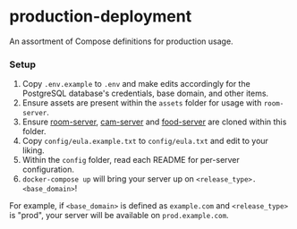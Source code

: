 # production-deployment
An assortment of Compose definitions for production usage.

### Setup
1. Copy `.env.example` to `.env` and make edits accordingly for the PostgreSQL database's credentials, base domain, and other items.
2. Ensure assets are present within the `assets` folder for usage with `room-server`.
3. Ensure [room-server](https://github.com/WiiLink24/room-server), [cam-server](https://github.com/WiiLink24/cam-server) and [food-server](https://github.com/WiiLink24/food-server) are cloned within this folder.
4. Copy `config/eula.example.txt` to `config/eula.txt` and edit to your liking.
5. Within the `config` folder, read each README for per-server configuration.
6. `docker-compose up` will bring your server up on `<release_type>.<base_domain>`!

For example, if `<base_domain>` is defined as `example.com` and `<release_type>` is "prod", your server will be available on `prod.example.com`.
